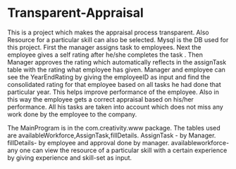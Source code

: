 # Transparent-Appraisal
This is a project which makes the appraisal process transparent.
Also Resource for a particular skill can also be selected.
Mysql is the DB used for this project.
First the manager assigns task to employees.
Next the employee gives a self rating after he/she completes the task .
Then Manager approves the rating which automatically reflects in the assignTask table with the rating what employee has given.
Manager and employee can see the YearEndRating by giving the employeeID as input and find the consolidated rating for that employee
based on all tasks he had done that particular year. 
This helps improve performance of the employee. Also in this way the employee gets a correct appraisal based on his/her performance.
All his tasks are taken into account which does not miss any work done by the employee to the company. 

The MainProgram is in the com.creativity.www package.
The tables used are availableWorkforce,AssignTask,fillDetails.
AssignTask - by Manager.
fillDetails- by employee and approval done by manager.
availableworkforce- any one can view the resource of a particular skill with a certain experience by giving experience and
skill-set as input.
